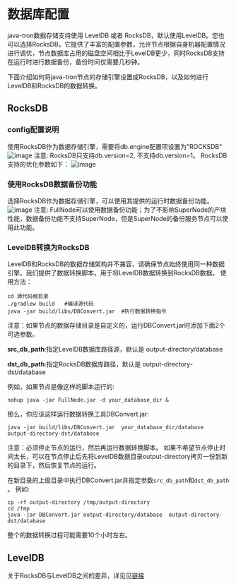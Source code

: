 # 数据库配置
java-tron数据存储支持使用 LevelDB 或者 RocksDB，默认使用LevelDB。您也可以选择RocksDB，它提供了丰富的配置参数，允许节点根据自身机器配置情况进行调优，节点数据库占用的磁盘空间相比于LevelDB更少，同时RocksDB支持在运行时进行数据备份，备份时间仅需要几秒钟。

下面介绍如何将java-tron节点的存储引擎设置成RocksDB，以及如何进行LevelDB和RocksDB的数据转换。
## RocksDB

### config配置说明

 使用RocksDB作为数据存储引擎，需要将db.engine配置项设置为"ROCKSDB"
 ![image](https://raw.githubusercontent.com/tronprotocol/documentation-zh/master/images/db_engine.png)
 注意: RocksDB只支持db.version=2, 不支持db.version=1。
 RocksDB支持的优化参数如下：
 ![image](https://raw.githubusercontent.com/tronprotocol/documentation-zh/master/images/RocksDB_tuning_parameters.png)

### 使用RocksDB数据备份功能

 选择RocksDB作为数据存储引擎，可以使用其提供的运行时数据备份功能。
 ![image](https://raw.githubusercontent.com/tronprotocol/documentation-zh/master/images/db_backup.png)
 注意: FullNode可以使用数据备份功能；为了不影响SuperNode的产块性能，数据备份功能不支持SuperNode，但是SuperNode的备份服务节点可以使用此功能。

### LevelDB转换为RocksDB

  LevelDB和RocksDB的数据存储架构并不兼容，请确保节点始终使用同一种数据引擎。我们提供了数据转换脚本，用于将LevelDB数据转换到RocksDB数据。
  使用方法：

```text
cd 源代码根目录
./gradlew build   #编译源代码
java -jar build/libs/DBConvert.jar  #执行数据转换指令
```

  注意：如果节点的数据存储目录是自定义的，运行DBConvert.jar时添加下面2个可选参数。

  **src_db_path**:指定LevelDB数据库路径源，默认是 output-directory/database

  **dst_db_path**:指定RocksDB数据库路径，默认是 output-directory-dst/database

  例如，如果节点是像这样的脚本运行的:

```shell
nohup java -jar FullNode.jar -d your_database_dir &
```

  那么，你应该这样运行数据转换工具DBConvert.jar:

```shell
java -jar build/libs/DBConvert.jar  your_database_dir/database  output-directory-dst/database
```

  注意：必须停止节点的运行，然后再运行数据转换脚本。
  如果不希望节点停止时间太长，可以在节点停止后先将LevelDB数据目录output-directory拷贝一份到新的目录下，然后恢复节点的运行。

  在新目录的上级目录中执行DBConvert.jar并指定参数`src_db_path`和`dst_db_path` 。
  例如:

```shell
cp -rf output-directory /tmp/output-directory
cd /tmp
java -jar DBConvert.jar output-directory/database  output-directory-dst/database
```

  整个的数据转换过程可能需要10个小时左右。

## LevelDB
关于RocksDB与LevelDB之间的差异，详见见[链接](https://github.com/tronprotocol/documentation/blob/master/TRX_CN/Rocksdb_vs_Leveldb.md)
